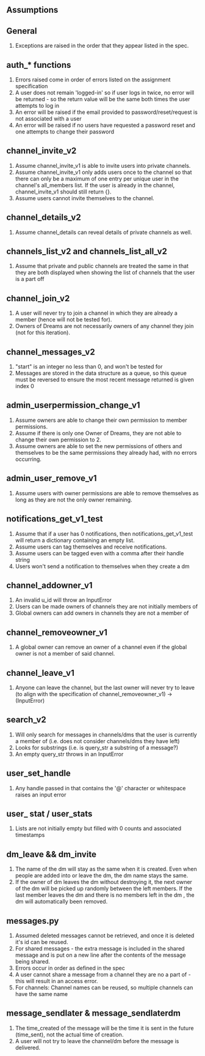 ## Assumptions

## General

1. Exceptions are raised in the order that they appear listed in the spec.

## auth\_\* functions

1. Errors raised come in order of errors listed on the assignment specification
2. A user does not remain 'logged-in' so if user logs in twice, no error will be returned - so the return value will be the same both times the user attempts to log in
3. An error will be raised if the email provided to password/reset/request is not associated with a user
4. An error will be raised if no users have requested a password reset and one attempts to change their password

## channel_invite_v2

1. Assume channel_invite_v1 is able to invite users into private channels.
2. Assume channel_invite_v1 only adds users once to the channel so that there
   can only be a maximum of one entry per unique user in the channel's
   all_members list. If the user is already in the channel, channel_invite_v1
   should still return {}.
3. Assume users cannot invite themselves to the channel.

## channel_details_v2

1. Assume channel_details can reveal details of private channels as well.

## channels_list_v2 and channels_list_all_v2

1. Assume that private and public channels are treated the same in that they
   are both displayed when showing the list of channels that the user is a part
   off

## channel_join_v2

1. A user will never try to join a channel in which they are already a member (hence will not be tested for).
2. Owners of Dreams are not necessarily owners of any channel they join (not for this iteration).

## channel_messages_v2

1. "start" is an integer no less than 0, and won't be tested for
2. Messages are stored in the data structure as a queue, so this queue must be reversed to ensure the most recent message returned is given index 0

## admin_userpermission_change_v1

1. Assume owners are able to change their own permission to member
   permissions.
2. Assume if there is only one Owner of Dreams, they are not able to change
   their own permission to 2.
3. Assume owners are able to set the new permissions of others and
   themselves to be the same permissions they already had, with no errors
   occurring.

## admin_user_remove_v1
1. Assume users with owner permissions are able to remove themselves as long as they are not the only owner remaining.

## notifications_get_v1_test
1. Assume that if a user has 0 notifications, then notifications_get_v1_test will return a dictionary containing an empty list.
2. Assume users can tag themselves and receive notifications.
3. Assume users can be tagged even with a comma after their handle string
4. Users won't send a notification to themselves when they create a dm

## channel_addowner_v1

1. An invalid u_id will throw an InputError
2. Users can be made owners of channels they are not initially members of
3. Global owners can add owners in channels they are not a member of

## channel_removeowner_v1

1. A global owner can remove an owner of a channel even if the global owner is not a member of said channel.

## channel_leave_v1

1. Anyone can leave the channel, but the last owner will never try to leave
   (to align with the specification of channel_removeowner_v1) -> (InputError)

## search_v2

1. Will only search for messages in channels/dms that the user is currently a member of
   (i.e. does not consider channels/dms they have left)
2. Looks for substrings (i.e. is query_str a substring of a message?)
3. An empty query_str throws in an InputError

## user_set_handle

1. Any handle passed in that contains the '@' character or whitespace raises an input error

## user_ stat / user_stats

1. Lists are not initially empty but filled with 0 counts and associated timestamps

## dm_leave && dm_invite

1. The name of the dm will stay as the same when it is created. Even when people are added into or leave the dm, the dm name stays the same.
2. If the owner of dm leaves the dm without destroying it, the next owner of the dm will be picked up randomly between the left members. If the last member leaves the dm and there is no members left in the dm , the dm will automatically been removed.

## messages.py
1. Assumed deleted messages cannot be retrieved, and once it is deleted it's id can be reused.
2. For shared messages - the extra message is included in the shared message and is put on a new line after the contents of the message being shared.
3. Errors occur in order as defined in the spec
4. A user cannot share a message from a channel they are no a part of - this will result in an access error.
5. For channels: Channel names can be reused, so multiple channels can have the same name

## message_sendlater & message_sendlaterdm

1. The time_created of the message will be the time it is sent in the future (time_sent), not the actual time of creation.
2. A user will not try to leave the channel/dm before the message is delivered.
